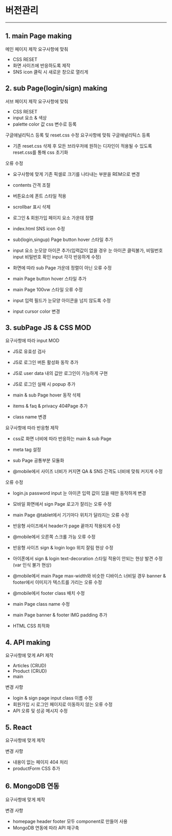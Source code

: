 # 버전관리

---

## 1. main Page making

메인 페이지 제작
요구사항에 맞춰

- CSS RESET
- 화면 사이즈에 반응하도록 제작
- SNS icon 클릭 시 새로운 창으로 열리게

## 2. sub Page(login/sign) making

서브 페이지 제작
요구사항에 맞춰

- CSS RESET
- input 요소 & 색상
- palette color 값 css 변수로 등록

구글애널리틱스 등록 및 reset.css 수정
요구사항에 맞춰 구글애널리틱스 등록

- 기존 reset.css 삭제 후 모든 브라우저에 원하는 디자인이 적용될 수 있도록 reset.css를 통해 css 초기화

오류 수정

- 요구사항에 맞게 기존 픽셀로 크기를 나타내는 부분을 REM으로 변경
- contents 간격 조절
- 버튼요소에 폰트 스타일 적용
- scrollbar 표시 삭제
- 로그인 & 회원가입 페이지 요소 가운데 정렬
- index.html SNS icon 수정
- sub(login,singup) Page button hover 스타일 추가

- input 요소 눈모양 아이콘 추가(입력값이 없을 경우 눈 아이콘 클릭불가, 비밀번호 input 비밀번호 확인 input 각각 반응하게 수정)
- 화면에 따라 sub Page 가운데 정렬이 아닌 오류 수정

- main Page button hover 스타일 추가
- main Page 100vw 스타일 오류 수정
- input 입력 필드가 눈모양 아이콘을 넘지 않도록 수정
- input cursor color 변경

## 3. subPage JS & CSS MOD

요구사항에 따라 input MOD

- JS로 유효성 검사
- JS로 로그인 버튼 활성화 동작 추가
- JS로 user data 내의 값만 로그인이 가능하게 구현
- JS로 로그인 실패 시 popup 추가
- main & sub Page hover 동작 삭제

- items & faq & privacy 404Page 추가
- class name 변경

요구사항에 따라 반응형 제작

- css로 화면 너비에 따라 반응하는 main & sub Page
- meta tag 설정

- sub Page 공통부분 모듈화
- @mobile에서 사이즈 너비가 커지면 QA & SNS 간격도 너비에 맞춰 커지게 수정

오류 수정

- login.js password input 눈 아이콘 입력 값이 있을 때만 동작하게 변경
- 모바일 화면에서 sign Page 로고가 잘리는 오류 수정
- main Page @tablet에서 기기마다 위치가 달라지는 오류 수정
- 반응형 사이즈에서 header가 page 끝까지 적용되게 수정
- @mobile에서 오른쪽 스크롤 가능 오류 수정
- 반응형 사이즈 sign & login logo 위치 잘림 현상 수정
- 아이폰에서 sign & login text-decoration 스타일 적용이 안되는 현상 발견 수정(var 인식 불가 현상)
- @mobile에서 main Page max-width와 비슷한 디바이스 너비일 경우 banner & footer에서 이미지가 텍스트를 가리는 오류 수정
- @mobile에서 footer class 배치 수정
- main Page class name 수정
- main Page banner & footer IMG padding 추가

- HTML CSS 최적화

## 4. API making

요구사항에 맞게 API 제작

- Articles (CRUD)
- Product (CRUD)
- main

변경 사항

- login & sign page input class 이름 수정
- 회원가입 시 로그인 페이지로 이동하지 않는 오류 수정
- API 오류 및 성공 메시지 수정

## 5. React

요구사항에 맞게 제작

변경 사항

- 내용이 없는 페이지 404 처리
- productForm CSS 추가

## 6. MongoDB 연동

요구사항에 맞게 제작

변경 사항

- homepage header footer 모두 component로 만들어 사용
- MongoDB 연동에 따라 API 재구축
